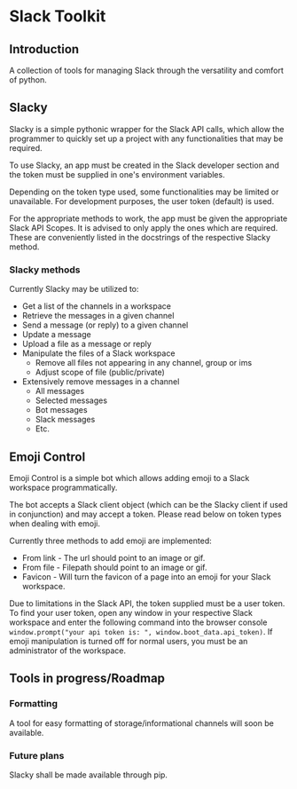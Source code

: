 # Slack Toolkit

## Introduction

A collection of tools for managing Slack through the versatility and comfort of python.

## Slacky

Slacky is a simple pythonic wrapper for the Slack API calls, which allow the programmer to quickly set up a project with any functionalities that may be required. 

To use Slacky, an app must be created in the Slack developer section and the token must be supplied in one's environment variables.

Depending on the token type used, some functionalities may be limited or unavailable. For development purposes, the user token (default) is used.

For the appropriate methods to work, the app must be given the appropriate Slack API Scopes. It is advised to only apply the ones which are required. These are conveniently listed in the docstrings of the respective Slacky method.

### Slacky methods

Currently Slacky may be utilized to:

* Get a list of the channels in a workspace
* Retrieve the messages in a given channel
* Send a message (or reply) to a given channel
* Update a message
* Upload a file as a message or reply
* Manipulate the files of a Slack workspace
	* Remove all files not appearing in any channel, group or ims
	* Adjust scope of file (public/private)
* Extensively remove messages in a channel
	* All messages
	* Selected messages
	* Bot messages
	* Slack messages
	* Etc.

## Emoji Control

Emoji Control is a simple bot which allows adding emoji to a Slack workspace programmatically. 

The bot accepts a Slack client object (which can be the Slacky client if used in conjunction) and may accept a token. Please read below on token types when dealing with emoji.

Currently three methods to add emoji are implemented:

* From link - The url should point to an image or gif.
* From file - Filepath should point to an image or gif.
* Favicon - Will turn the favicon of a page into an emoji for your Slack workspace.

Due to limitations in the Slack API, the token supplied must be a user token. To find your user token, open any window in your respective Slack workspace and enter the following command into the browser console `window.prompt("your api token is: ", window.boot_data.api_token)`. If emoji manipulation is turned off for normal users, you must be an administrator of the workspace.

## Tools in progress/Roadmap

### Formatting

A tool for easy formatting of storage/informational channels will soon be available.

### Future plans

Slacky shall be made available through pip.

